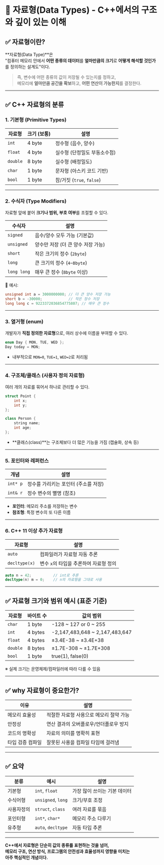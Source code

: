 # 🧬 자료형(Data Types) - C++에서의 구조와 깊이 있는 이해

## ✅ 자료형이란?

**자료형(Data Type)**은  
"컴퓨터 메모리 안에서 **어떤 종류의 데이터**를 **얼마만큼의 크기**로 **어떻게 해석할 것인가**를 정의하는 설계도"이다.

> 즉, 변수에 어떤 종류의 값이 저장될 수 있는지를 정하고,  
> 메모리에 **얼마만큼 공간을 확보**하고, **어떤 연산이 가능한지**를 결정한다.

---

## ✅ C++ 자료형의 분류

### 1. **기본형 (Primitive Types)**

| 자료형     | 크기 (보통) | 설명 |
|------------|-------------|------|
| `int`      | 4 byte      | 정수형 (음수, 양수) |
| `float`    | 4 byte      | 실수형 (단정밀도 부동소수점) |
| `double`   | 8 byte      | 실수형 (배정밀도) |
| `char`     | 1 byte      | 문자형 (아스키 코드 기반) |
| `bool`     | 1 byte      | 참/거짓 (`true`, `false`) |

---

### 2. **수식자 (Type Modifiers)**

자료형 앞에 붙어 **크기나 범위, 부호 여부**를 조절할 수 있다.

| 수식자      | 설명 |
|-------------|------|
| `signed`    | 음수/양수 모두 가능 (기본값) |
| `unsigned`  | 양수만 저장 (더 큰 양수 저장 가능) |
| `short`     | 작은 크기의 정수 (`2byte`) |
| `long`      | 큰 크기의 정수 (`4~8byte`) |
| `long long` | 매우 큰 정수 (`8byte` 이상) |

🔹 예시:

```cpp
unsigned int a = 3000000000; // 더 큰 양수 저장 가능
short b = -30000;            // 작은 정수 저장
long long c = 9223372036854775807; // 매우 큰 정수
```

---

### 3. **열거형 (enum)**

개발자가 **직접 정의한 자료형**으로, 여러 상수에 이름을 부여할 수 있다.

```cpp
enum Day { MON, TUE, WED };
Day today = MON;
```

- 내부적으로 `MON=0`, `TUE=1`, `WED=2`로 처리됨

---

### 4. **구조체/클래스 (사용자 정의 자료형)**

여러 개의 자료를 묶어서 하나로 관리할 수 있다.

```cpp
struct Point {
    int x;
    int y;
};

class Person {
    string name;
    int age;
};
```

- **클래스(class)**는 구조체보다 더 많은 기능을 가짐 (캡슐화, 상속 등)

---

### 5. **포인터와 레퍼런스**

| 개념        | 설명 |
|-------------|------|
| `int* p`    | 정수를 가리키는 포인터 (주소를 저장) |
| `int& r`    | 정수 변수의 별명 (참조) |

- **포인터**: 메모리 주소를 저장하는 변수
- **참조형**: 특정 변수의 또 다른 이름

---

### 6. **C++ 11 이상 추가 자료형**

| 자료형        | 설명 |
|---------------|------|
| `auto`        | 컴파일러가 자료형 자동 추론 |
| `decltype(x)` | 변수 `x`의 타입을 추론하여 자료형 정의 |

```cpp
auto n = 42;          // int로 추론
decltype(n) m = 0;    // n의 자료형을 그대로 사용
```

---

## ✅ 자료형 크기와 범위 예시 (표준 기준)

| 자료형   | 바이트 수 | 값의 범위                  |
|----------|------------|-----------------------------|
| `char`   | 1 byte     | -128 ~ 127 or 0 ~ 255       |
| `int`    | 4 bytes    | -2,147,483,648 ~ 2,147,483,647 |
| `float`  | 4 bytes    | ±3.4E-38 ~ ±3.4E+38          |
| `double` | 8 bytes    | ±1.7E-308 ~ ±1.7E+308        |
| `bool`   | 1 byte     | true(1), false(0)            |

※ 실제 크기는 운영체제/컴파일러에 따라 다를 수 있음

---

## ✅ why 자료형이 중요한가?

| 이유               | 설명 |
|--------------------|------|
| 메모리 효율성       | 적절한 자료형 사용으로 메모리 절약 가능 |
| 안정성             | 연산 결과의 오버플로우/언더플로우 방지 |
| 코드의 명확성       | 자료의 의미를 명확히 표현 |
| 타입 검증 컴파일     | 잘못된 사용을 컴파일 타임에 걸러냄 |

---

## ✅ 요약

| 분류       | 예시               | 설명 |
|------------|--------------------|------|
| 기본형     | `int`, `float`     | 가장 많이 쓰이는 기본 데이터 |
| 수식어형   | `unsigned`, `long` | 크기/부호 조정 |
| 사용자정의 | `struct`, `class`  | 여러 자료를 묶음 |
| 포인터형   | `int*`, `char*`    | 메모리 주소 다루기 |
| 유추형     | `auto`, `decltype` | 자동 타입 추론 |

---

**C++에서 자료형은 단순히 값의 종류를 표현하는 것을 넘어,  
메모리 구조, 연산 방식, 프로그램의 안전성과 효율성까지 영향을 미치는  
아주 핵심적인 개념이다.**
